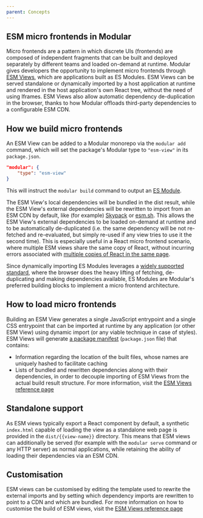 ```yaml
---
parent: Concepts
---
```


## ESM micro frontends in Modular

Micro frontends are a pattern in which discrete UIs (frontends) are composed of
independent fragments that can be built and deployed separately by different
teams and loaded on-demand at runtime. Modular gives developers the opportunity
to implement micro frontends through [ESM Views](../esm-views/index.md), which
are applications built as ES Modules. ESM Views can be served standalone or
dynamically imported by a host application at runtime and rendered in the host
application's own React tree, without the need of using Iframes. ESM Views also
allow automatic dependency de-duplication in the browser, thanks to how Modular
offloads third-party dependencies to a configurable ESM CDN.

## How we build micro frontends

An ESM View can be added to a Modular monorepo via the `modular add` command,
which will set the package's Modular type to `"esm-view"` in its `package.json`.

```json
"modular": {
    "type": "esm-view"
}
```

This will instruct the `modular build` command to output an
[ES Module](https://developer.mozilla.org/en-US/docs/Web/JavaScript/Guide/Modules).

The ESM View's local dependencies will be bundled in the dist result, while the
ESM View's external dependencies will be rewritten to import from an ESM CDN by
default, like (for example) [Skypack](https://www.skypack.dev/) or
[esm.sh](https://esm.sh/). This allows the ESM View's external dependencies to
be loaded on-demand at runtime and to be automatically de-duplicated (i.e. the
same dependency will be not re-fetched and re-evaluated, but simply re-used if
any view tries to use it the second time). This is especially useful in a React
micro frontend scenario, where multiple ESM views share the same copy of React,
without incurring errors associated with
[multiple copies of React in the same page](https://reactjs.org/warnings/invalid-hook-call-warning.html).

Since dynamically importing ES Modules leverages a
[widely supported standard](https://caniuse.com/es6-module-dynamic-import),
where the browser does the heavy lifting of fetching, de-duplicating and making
dependencies available, ES Modules are Modular's preferred building blocks to
implement a micro frontend architecture.

## How to load micro frontends

Building an ESM View generates a single JavaScript entrypoint and a single CSS
entrypoint that can be imported at runtime by any application (or other ESM
View) using dynamic import (or any viable technique in case of styles). ESM
Views will generate
[a package manifest](../esm-views/output-package-manifest.md) (`package.json`
file) that contains:

- Information regarding the location of the built files, whose names are
  uniquely hashed to facilitate caching
- Lists of bundled and rewritten dependencies along with their dependencies, in
  order to decouple importing of ESM Views from the actual build result
  structure. For more information, visit the
  [ESM Views reference page](../esm-views/index.md)

## Standalone support

As ESM views typically export a React component by default, a synthetic
`index.html` capable of loading the view as a standalone web page is provided in
the `dist/{{view-name}}` directory. This means that ESM views can additionally
be served (for example with the `modular serve` command or any HTTP server) as
normal applications, while retaining the ability of loading their dependencies
via an ESM CDN.

## Customisation

ESM views can be customised by editing the template used to rewrite the external
imports and by setting which dependency imports are rewritten to point to a CDN
and which are bundled. For more information on how to customise the build of ESM
views, visit the [ESM Views reference page](../esm-views/index.md)

